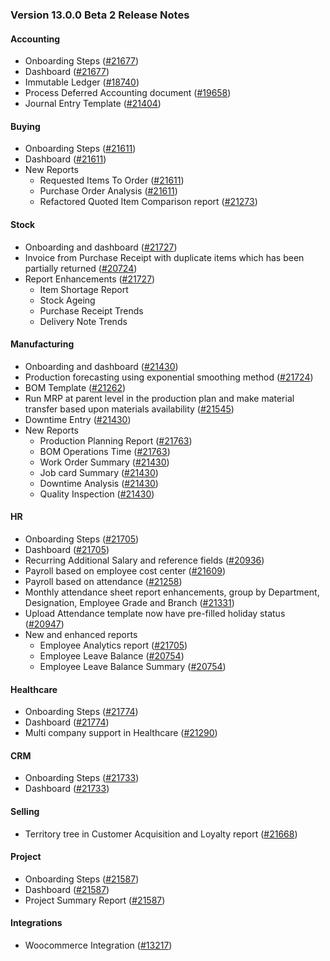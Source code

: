 ### Version 13.0.0 Beta 2 Release Notes

#### Accounting
- Onboarding Steps ([#21677](https://github.com/frappe/erpnext/pull/21677))
- Dashboard ([#21677](https://github.com/frappe/erpnext/pull/21677))
- Immutable Ledger ([#18740](https://github.com/frappe/erpnext/pull/18740))
- Process Deferred Accounting document ([#19658](https://github.com/frappe/erpnext/pull/19658))
- Journal Entry Template ([#21404](https://github.com/frappe/erpnext/pull/21404))


#### Buying
- Onboarding Steps ([#21611](https://github.com/frappe/erpnext/pull/21611))
- Dashboard ([#21611](https://github.com/frappe/erpnext/pull/21611))
- New Reports
    - Requested Items To Order ([#21611](https://github.com/frappe/erpnext/pull/21611))
    - Purchase Order Analysis ([#21611](https://github.com/frappe/erpnext/pull/21611))
    - Refactored Quoted Item Comparison report ([#21273](https://github.com/frappe/erpnext/pull/21273))

#### Stock
- Onboarding and dashboard ([#21727](https://github.com/frappe/erpnext/pull/21727))
- Invoice from Purchase Receipt with duplicate items which has been partially returned ([#20724](https://github.com/frappe/erpnext/pull/20724))
- Report Enhancements ([#21727](https://github.com/frappe/erpnext/pull/21727))
    - Item Shortage Report
    - Stock Ageing
    - Purchase Receipt Trends
    - Delivery Note Trends

#### Manufacturing
- Onboarding and dashboard ([#21430](https://github.com/frappe/erpnext/pull/21430))
- Production forecasting using exponential smoothing method ([#21724](https://github.com/frappe/erpnext/pull/21724))
- BOM Template ([#21262](https://github.com/frappe/erpnext/pull/21262))
- Run MRP at parent level in the production plan and make material transfer based upon materials availability ([#21545](https://github.com/frappe/erpnext/pull/21545))
- Downtime Entry ([#21430](https://github.com/frappe/erpnext/pull/21430))
- New Reports
    - Production Planning Report ([#21763](https://github.com/frappe/erpnext/pull/21763))
    - BOM Operations Time ([#21763](https://github.com/frappe/erpnext/pull/21763))
    - Work Order Summary ([#21430](https://github.com/frappe/erpnext/pull/21430))
    - Job card Summary ([#21430](https://github.com/frappe/erpnext/pull/21430))
    - Downtime Analysis ([#21430](https://github.com/frappe/erpnext/pull/21430))
    - Quality Inspection ([#21430](https://github.com/frappe/erpnext/pull/21430))


#### HR
- Onboarding Steps ([#21705](https://github.com/frappe/erpnext/pull/21705))
- Dashboard ([#21705](https://github.com/frappe/erpnext/pull/21705))
- Recurring Additional Salary and reference fields ([#20936](https://github.com/frappe/erpnext/pull/20936))
- Payroll based on employee cost center ([#21609](https://github.com/frappe/erpnext/pull/21609))
- Payroll based on attendance ([#21258](https://github.com/frappe/erpnext/pull/21258))
- Monthly attendance sheet report enhancements, group by Department, Designation, Employee Grade and Branch ([#21331](https://github.com/frappe/erpnext/pull/21331))
- Upload Attendance template now have pre-filled holiday status ([#20947](https://github.com/frappe/erpnext/pull/20947))
- New and enhanced reports
    - Employee Analytics report ([#21705](https://github.com/frappe/erpnext/pull/21705))
    - Employee Leave Balance ([#20754](https://github.com/frappe/erpnext/pull/20754))
    - Employee Leave Balance Summary ([#20754](https://github.com/frappe/erpnext/pull/20754))

#### Healthcare
- Onboarding Steps ([#21774](https://github.com/frappe/erpnext/pull/21774))
- Dashboard ([#21774](https://github.com/frappe/erpnext/pull/21774))
- Multi company support in Healthcare ([#21290](https://github.com/frappe/erpnext/pull/21290))

#### CRM
- Onboarding Steps ([#21733](https://github.com/frappe/erpnext/pull/21733))
- Dashboard ([#21733](https://github.com/frappe/erpnext/pull/21733))

#### Selling
- Territory tree in Customer Acquisition and Loyalty report ([#21668](https://github.com/frappe/erpnext/pull/21668))

#### Project
- Onboarding Steps ([#21587](https://github.com/frappe/erpnext/pull/21587))
- Dashboard ([#21587](https://github.com/frappe/erpnext/pull/21587))
- Project Summary Report ([#21587](https://github.com/frappe/erpnext/pull/21587))

#### Integrations
- Woocommerce Integration ([#13217](https://github.com/frappe/erpnext/pull/13217))
